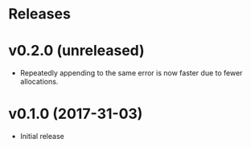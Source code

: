 Releases
========

v0.2.0 (unreleased)
===================

-   Repeatedly appending to the same error is now faster due to fewer
    allocations.


v0.1.0 (2017-31-03)
===================

-   Initial release
